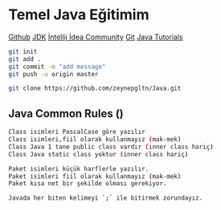 # Temel Java Eğitimim
[Github](https://github.com/zeynepgltn/Java.git)
[JDK](https://www.oracle.com/java/technologies/downloads/#jdk25-windows)
[İntellij İdea Community](https://www.jetbrains.com/idea/download/?section=windows)
[Git](https://git-scm.com/downloads)
[Java Tutorials](https://www.w3schools.com/java/)

```sh
git init
git add .
git commit -m "add message"
git push -u origin master

git clone https://github.com/zeynepgltn/Java.git
```

## Java Common Rules ()
```sh
Class isimleri PascalCase göre yazılır  
Class isimleri,fiil olarak kullanmayız (mak-mek)  
Class Java 1 tane public class vardır (inner class hariç)  
Class Java static class yoktur (inner class hariç)

Paket isimleri küçük harflerle yazılır.  
Paket isimleri fiil olarak kullanmayız (mak-mek)  
Paket kısa net bir şekilde olması gerekiyor.

Javada her biten kelimeyi `;` ile bitirmek zorundayız.
```